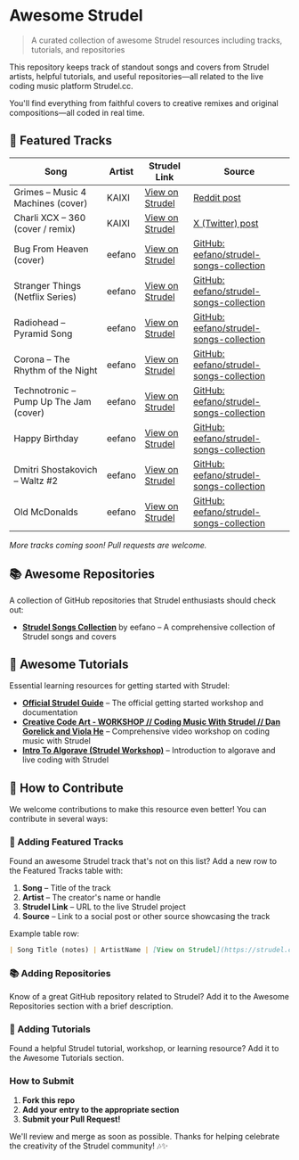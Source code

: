 # Awesome Strudel

> A curated collection of awesome Strudel resources including tracks, tutorials, and repositories

This repository keeps track of standout songs and covers from Strudel artists, helpful tutorials, and useful repositories—all related to the live coding music platform Strudel.cc.

You'll find everything from faithful covers to creative remixes and original compositions—all coded in real time.

## 🎵 Featured Tracks

| Song                                        | Artist   | Strudel Link                                           | Source                                                                                   |
|---------------------------------------------|----------|--------------------------------------------------------|------------------------------------------------------------------------------------------|
| Grimes – Music 4 Machines (cover)           | KAIXI    | [View on Strudel](https://strudel.cc/?sOc7cVTqJHUU)     | [Reddit post](https://www.reddit.com/r/Grimes/comments/1cqhk68/i_made_a_cover_of_grimes_music_4_machines_with/) |
| Charli XCX – 360 (cover / remix)            | KAIXI    | [View on Strudel](https://strudel.cc/?2ErYTSUotoaQ)     | [X (Twitter) post](https://x.com/xxkaixi/status/1926482951174234429)                      |
| Bug From Heaven (cover)                     | eefano   | [View on Strudel](https://strudel.cc/?I6tz-5JrPnC9)     | [GitHub: eefano/strudel-songs-collection](https://github.com/eefano/strudel-songs-collection/blob/main/bugfromheaven.js) |
| Stranger Things (Netflix Series)            | eefano   | [View on Strudel](https://strudel.cc/?jq8RmPcjADF9)     | [GitHub: eefano/strudel-songs-collection](https://github.com/eefano/strudel-songs-collection) |
| Radiohead – Pyramid Song                    | eefano   | [View on Strudel](https://strudel.cc/?MeMCjUtlCAoK)     | [GitHub: eefano/strudel-songs-collection](https://github.com/eefano/strudel-songs-collection) |
| Corona – The Rhythm of the Night            | eefano   | [View on Strudel](https://strudel.cc/?ReHB6EHNb81b)     | [GitHub: eefano/strudel-songs-collection](https://github.com/eefano/strudel-songs-collection) |
| Technotronic – Pump Up The Jam (cover)      | eefano   | [View on Strudel](https://strudel.cc/?UAVGnDf_1EV1)     | [GitHub: eefano/strudel-songs-collection](https://github.com/eefano/strudel-songs-collection) |
| Happy Birthday                              | eefano   | [View on Strudel](https://strudel.cc/?DLqP6rcF6lZc)     | [GitHub: eefano/strudel-songs-collection](https://github.com/eefano/strudel-songs-collection) |
| Dmitri Shostakovich – Waltz #2              | eefano   | [View on Strudel](https://strudel.cc/?o2VwC4Jq66XI)     | [GitHub: eefano/strudel-songs-collection](https://github.com/eefano/strudel-songs-collection) |
| Old McDonalds                               | eefano   | [View on Strudel](https://strudel.cc/?rDUAQ7v1lODK)     | [GitHub: eefano/strudel-songs-collection](https://github.com/eefano/strudel-songs-collection) |

*More tracks coming soon! Pull requests are welcome.*

## 📚 Awesome Repositories

A collection of GitHub repositories that Strudel enthusiasts should check out:

- **[Strudel Songs Collection](https://github.com/eefano/strudel-songs-collection)** by eefano – A comprehensive collection of Strudel songs and covers

## 📖 Awesome Tutorials

Essential learning resources for getting started with Strudel:

- **[Official Strudel Guide](https://strudel.cc/workshop/getting-started/)** – The official getting started workshop and documentation
- **[Creative Code Art - WORKSHOP // Coding Music With Strudel // Dan Gorelick and Viola He](https://www.youtube.com/watch?v=oqyAJ4WeKoU&ab_channel=CreativeCodeArt)** – Comprehensive video workshop on coding music with Strudel
- **[Intro To Algorave (Strudel Workshop)](https://glfmn.io/presentations/algorave/)** – Introduction to algorave and live coding with Strudel

## 🚀 How to Contribute

We welcome contributions to make this resource even better! You can contribute in several ways:

### 🎵 Adding Featured Tracks

Found an awesome Strudel track that's not on this list? Add a new row to the Featured Tracks table with:

1. **Song** – Title of the track
2. **Artist** – The creator's name or handle  
3. **Strudel Link** – URL to the live Strudel project  
4. **Source** – Link to a social post or other source showcasing the track  

Example table row:
```markdown
| Song Title (notes) | ArtistName | [View on Strudel](https://strudel.cc/?yourLinkHere) | [Source](https://link.to/your/source) |
```

### 📚 Adding Repositories

Know of a great GitHub repository related to Strudel? Add it to the Awesome Repositories section with a brief description.

### 📖 Adding Tutorials

Found a helpful Strudel tutorial, workshop, or learning resource? Add it to the Awesome Tutorials section.

### How to Submit

1. **Fork this repo**
2. **Add your entry to the appropriate section**
3. **Submit your Pull Request!**

We'll review and merge as soon as possible. Thanks for helping celebrate the creativity of the Strudel community! 🎶✨